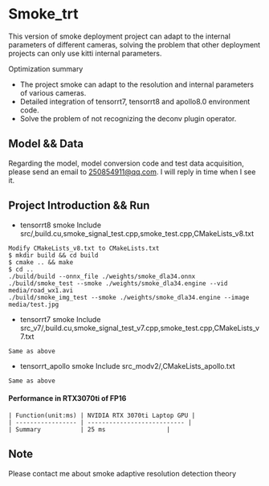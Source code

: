# Smoke_trt
This version of smoke deployment project can adapt to the internal parameters of different cameras, solving the problem that other deployment projects can only use kitti internal parameters.

Optimization summary

- The project smoke can adapt to the resolution and internal parameters of various cameras.
- Detailed integration of tensorrt7, tensorrt8 and apollo8.0 environment code.
- Solve the problem of not recognizing the deconv plugin operator.

## Model && Data

Regarding the model, model conversion code and test data acquisition, please send an email to 250854911@qq.com. I will reply in time when I see it.

## Project Introduction && Run

- tensorrt8 smoke 
Include src/,build.cu,smoke_signal_test.cpp,smoke_test.cpp,CMakeLists_v8.txt

```shell
Modify CMakeLists_v8.txt to CMakeLists.txt
$ mkdir build && cd build
$ cmake .. && make 
$ cd ..
./build/build --onnx_file ./weights/smoke_dla34.onnx     
./build/smoke_test --smoke ./weights/smoke_dla34.engine --vid media/road_wx1.avi
./build/smoke_img_test --smoke ./weights/smoke_dla34.engine --image media/test.jpg
```

- tensorrt7 smoke 
Include src_v7/,build.cu,smoke_signal_test_v7.cpp,smoke_test.cpp,CMakeLists_v7.txt
```shell
Same as above
```

- tensorrt_apollo smoke 
Include src_modv2/,CMakeLists_apollo.txt
```shell
Same as above
```

#### Performance in RTX3070ti of FP16
```
| Function(unit:ms) | NVIDIA RTX 3070ti Laptop GPU |
| ----------------- | --------------------------- |
| Summary           | 25 ms                 |
```

## Note 
Please contact me about smoke adaptive resolution detection theory